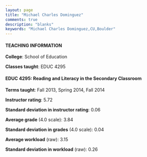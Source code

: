 ```yaml
---
layout: page
title: "Michael Charles Dominguez" 
comments: true
description: "blanks"
keywords: "Michael Charles Dominguez,CU,Boulder"
---
```

<head>
<script src="https://ajax.googleapis.com/ajax/libs/jquery/2.1.3/jquery.min.js"></script>
<script src="https://dl.dropboxusercontent.com/s/pc42nxpaw1ea4o9/highcharts.js?dl=0"></script>
<!-- <script src="../assets/js/highcharts.js"></script> -->
<style type="text/css">@font-face {
	font-family: "Bebas Neue";
	src: url(https://www.filehosting.org/file/details/544349/BebasNeue Regular.otf) format("opentype");
	}
	h1.Bebas { 
		font-family: "Bebas Neue", Verdana, Tahoma;
	}
</style>
</head>
	   
#### TEACHING INFORMATION

**College**: School of Education

**Classes taught**: EDUC 4295

#### EDUC 4295: Reading and Literacy in the Secondary Classroom

**Terms taught**: Fall 2013, Spring 2014, Fall 2014

**Instructor rating**: 5.72

**Standard deviation in instructor rating**: 0.06

**Average grade** (4.0 scale): 3.84

**Standard deviation in grades** (4.0 scale): 0.04

**Average workload** (raw): 3.15

**Standard deviation in workload** (raw): 0.26

